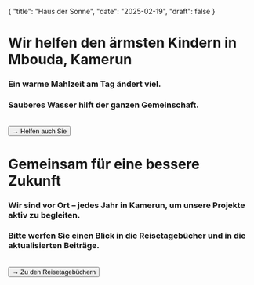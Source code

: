 {
  "title": "Haus der Sonne",
  "date": "2025-02-19",
  "draft": false
}
<div class="home-introduction">
  <h1>Wir helfen den ärmsten Kindern in Mbouda, Kamerun</h1>  
  <h3>Ein warme Mahlzeit am Tag ändert viel.</h3>  
  <h3>Sauberes Wasser hilft der ganzen Gemeinschaft.</h3>  
  <br>
  <button id="js-button-helfen" onclick="window.location.href='./Helfen';">→ Helfen auch Sie</button>  
</div>

<div class="home-travel">
  <h1>Gemeinsam für eine bessere Zukunft</h1>  
  <h3>Wir sind vor Ort – jedes Jahr in Kamerun, um unsere Projekte aktiv zu begleiten.</h3>  
  <h3>Bitte werfen Sie einen Blick in die Reisetagebücher und in die aktualisierten Beiträge.</h3>  
  <br>
  <button id="js-button-travel" onclick="window.location.href='./Reisetagebuch';">→ Zu den Reisetagebüchern</button>  
</div>